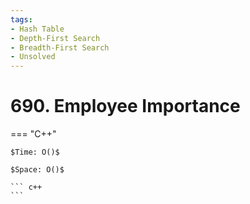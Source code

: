 ```yaml
---
tags:
- Hash Table
- Depth-First Search
- Breadth-First Search
- Unsolved
---
```



# 690. Employee Importance

=== "C++"

    $Time: O()$

    $Space: O()$

    ``` c++
    ```